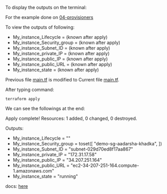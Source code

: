 To display the outputs on the terminal:

For the example done on [04-provisioners](https://github.com/erkdk/devops-journey/tree/main/11-terraform/04-provisioners)

To view the outputs of following:
  + My_instance_Lifecycle      = (known after apply)
  + My_instance_Security_group = (known after apply)
  + My_instance_Subnet_ID      = (known after apply)
  + My_instance_private_IP     = (known after apply)
  + My_instance_public_IP      = (known after apply)
  + My_instance_public_URL     = (known after apply)
  + My_instance_state          = (known after apply)


Previous file [main.tf](https://github.com/erkdk/devops-journey/blob/main/11-terraform/04-provisioners/main.tf) is modified to Current file [main.tf](https://github.com/erkdk/devops-journey/blob/main/11-terraform/05-outputs/main.tf).



After typing command: 
```
terraform apply
```
We can see the followings at the end:

Apply complete! Resources: 1 added, 0 changed, 0 destroyed.

Outputs:

+   My_instance_Lifecycle = ""
+   My_instance_Security_group = toset([
  "demo-sg-aadarsha-khadka",
])
+   My_instance_Subnet_ID = "subnet-029d70ed8f17aa867"
+   My_instance_private_IP = "172.31.17.58"
+   My_instance_public_IP = "34.207.251.164"
+   My_instance_public_URL = "ec2-34-207-251-164.compute-1.amazonaws.com"
+   My_instance_state = "running"

docs: [here](https://developer.hashicorp.com/terraform/language/values/outputs)
